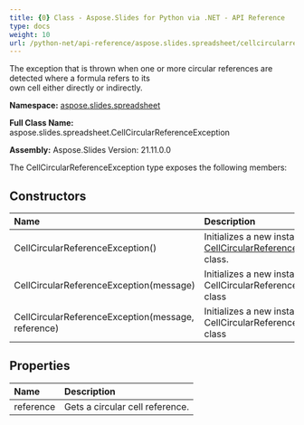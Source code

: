 ```yaml
---
title: {0} Class - Aspose.Slides for Python via .NET - API Reference
type: docs
weight: 10
url: /python-net/api-reference/aspose.slides.spreadsheet/cellcircularreferenceexception/
---
```


The exception that is thrown when one or more circular references are detected where a formula refers to its<br/>            own cell either directly or indirectly.

**Namespace:** [aspose.slides.spreadsheet](/python-net/api-reference/aspose.slides.spreadsheet/)

**Full Class Name:** aspose.slides.spreadsheet.CellCircularReferenceException

**Assembly:**  Aspose.Slides Version: 21.11.0.0

The CellCircularReferenceException type exposes the following members:
## **Constructors**
|**Name**|**Description**|
| :- | :- |
|CellCircularReferenceException()|Initializes a new instance of the [CellCircularReferenceException](/python-net/api-reference/aspose.slides.spreadsheet/cellcircularreferenceexception/) class.|
|CellCircularReferenceException(message)|Initializes a new instance of the CellCircularReferenceException class|
|CellCircularReferenceException(message, reference)|Initializes a new instance of the CellCircularReferenceException class|
## **Properties**
|**Name**|**Description**|
| :- | :- |
|reference|Gets a circular cell reference.|

